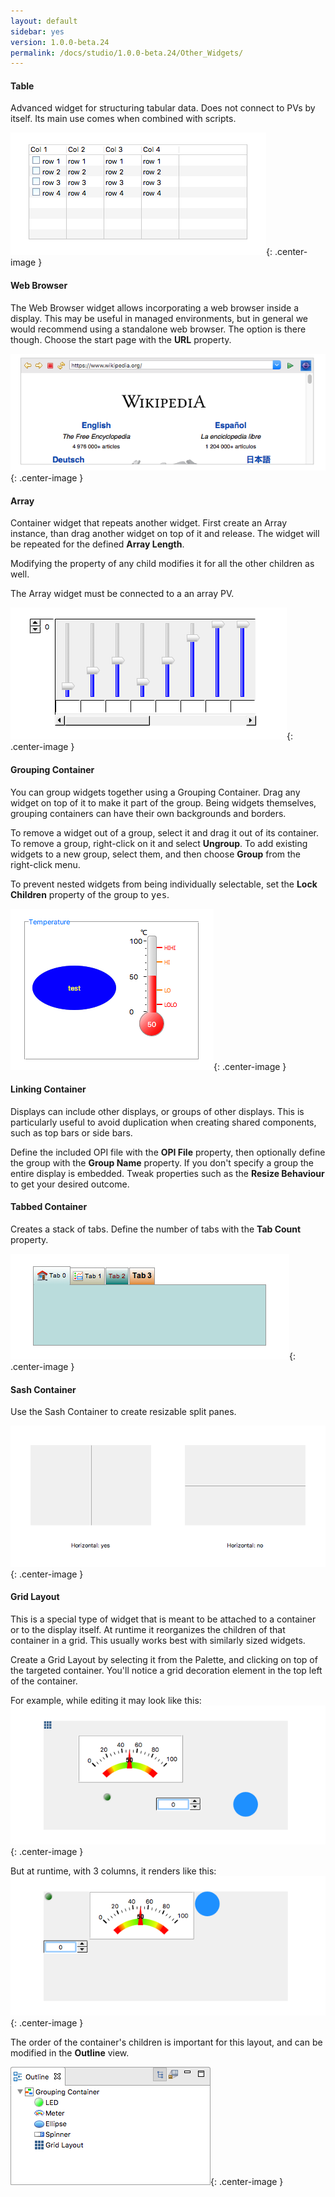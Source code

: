 ```yaml
---
layout: default
sidebar: yes
version: 1.0.0-beta.24
permalink: /docs/studio/1.0.0-beta.24/Other_Widgets/
---
```


#### Table
Advanced widget for structuring tabular data. Does not connect to PVs by itself. Its main use comes when combined with scripts.

![Table](/assets/studio/table.png){: .center-image }

#### Web Browser
The Web Browser widget allows incorporating a web browser inside a display. This may be useful in managed environments, but in general we would recommend using a standalone web browser. The option is there though. Choose the start page with the **URL** property.

![Web Browser](/assets/studio/web-browser.png){: .center-image }

#### Array
Container widget that repeats another widget. First create an Array instance, than drag another widget on top of it and release. The widget will be repeated for the defined **Array Length**.

Modifying the property of any child modifies it for all the other children as well.

The Array widget must be connected to a an array PV.

![Array](/assets/studio/array.png){: .center-image }

#### Grouping Container
You can group widgets together using a Grouping Container. Drag any widget on top of it to make it part of the group. Being widgets themselves, grouping containers can have their own backgrounds and borders.

To remove a widget out of a group, select it and drag it out of its container. To remove a group, right-click on it and select **Ungroup**. To add existing widgets to a new group, select them, and then choose **Group** from the right-click menu.

To prevent nested widgets from being individually selectable, set the **Lock Children** property of the group to <tt>yes</tt>.

![Grouping Container](/assets/studio/grouping-container.png){: .center-image }

#### Linking Container
Displays can include other displays, or groups of other displays. This is particularly useful to avoid duplication when creating shared components, such as top bars or side bars.

Define the included OPI file with the **OPI File** property, then optionally define the group with the **Group Name** property. If you don't specify a group the entire display is embedded. Tweak properties such as the **Resize Behaviour** to get your desired outcome.

#### Tabbed Container
Creates a stack of tabs. Define the number of tabs with the **Tab Count** property.

![Tabbed Container](/assets/studio/tabbed-container.png){: .center-image }

#### Sash Container
Use the Sash Container to create resizable split panes.

![Sash Container](/assets/studio/sash-container.png){: .center-image }

#### Grid Layout
This is a special type of widget that is meant to be attached to a container or to the display itself. At runtime it reorganizes the children of that container in a grid. This usually works best with similarly sized widgets.  

Create a Grid Layout by selecting it from the Palette, and clicking on top of the targeted container. You'll notice a grid decoration element in the top left of the container.

For example, while editing it may look like this:
![Edit Grid Layout](/assets/studio/grid-layout-edit.png){: .center-image }

But at runtime, with 3 columns, it renders like this:
![Run Grid Layout](/assets/studio/grid-layout-run.png){: .center-image }

The order of the container's children is important for this layout, and can be modified in the **Outline** view.

![Grid Layout Outline](/assets/studio/grid-layout-outline.png){: .center-image }
